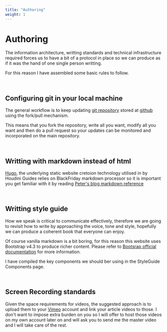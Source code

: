 ```yaml
---
title: "Authoring"
weight: 1
---
```

# Authoring

The information architecture, writting standards and technical infrastructure required forces us to have a bit of a protocol in place so we can produce as if it was the hand of one single person writting.

For this reason I have assembled some basic rules to follow.

<br/>

## Configuring git in your local machine

The general workflow is to keep updating [git repository](https://github.com/jordibares/houdini-guides-website) stored at [github](https://github.com) using the fork/pull mechanism.

This means that you fork the repository, write all you want, modify all you want and then do a pull request so your updates can be monitored and incorporated on the main repository.

<br/>

## Writting with markdown instead of html

[Hugo](https://gohugo.io), the underlying static website cretoion technology utilised in by Houdini Guides relies on BlackFriday markdown processor so it is important you get familiar with it by reading [Peter's blog markdown reference](https://notes.peter-baumgartner.net/archive/content-organisation/blackfriday-markdown/)

<br/>

## Writting style guide

How we speak is critical to communicate effectively, therefore we are going to revisit how to write by approaching the voice, tone and style, hopefully we can produce a coherent book that everyone can enjoy.

Of course vanilla markdown is a bit boring, for this reason this website uses Bootstrap v4.3 to produce richer content. Please refer to [Bootsrap official documentation](https://getbootstrap.com/docs/4.3/getting-started/introduction/) for more information.

I have compiled the key components we should ber using in the StyleGuide Components page.

<br/>

## Screen Recording standards

Given the space requirements for videos, the suggested approach is to upload them to your [Vimeo](https://www.vimeo.com) account and link your article videos to those. I don't want to impose extra burden on you so I will offer to host those videos on my own account later on and will ask you to send me the master video and I will take care of the rest.